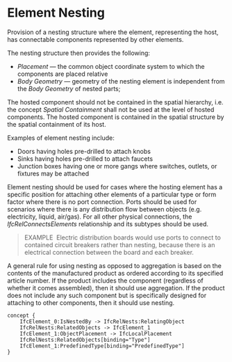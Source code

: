 Element Nesting
===============

Provision of a nesting structure where the element, representing the host, has connectable components represented by other elements.

The nesting structure then provides the following:

* _Placement_ &mdash; the common object coordinate system to which the components are placed relative
* _Body Geometry_ &mdash; geometry of the nesting element is independent from the _Body Geometry_ of nested parts;

The hosted component should not be contained in the spatial hierarchy, i.e. the concept _Spatial Containment_ shall not be used at the level of hosted components. The hosted component is contained in the spatial structure by the spatial containment of its host.

Examples of element nesting include:

* Doors having holes pre-drilled to attach knobs
* Sinks having holes pre-drilled to attach faucets
* Junction boxes having one or more gangs where switches, outlets, or fixtures may be attached

Element nesting should be used for cases where the hosting element has a specific position for attaching other elements of a particular type or form factor where there is no port connection. Ports should be used for scenarios where there is any distribution flow between objects (e.g. electricity, liquid, air/gas). For all other physical connections, the _IfcRelConnectsElements_ relationship and its subtypes should be used.

> EXAMPLE&nbsp; Electric distribution boards would use ports to connect to contained circuit breakers rather than nesting, because there is an electrical connection between the board and each breaker.

A general rule for using nesting as opposed to aggregation is based on the contents of the manufactured product as ordered according to its specified article number. If the product includes the component (regardless of whether it comes assembled), then it should use aggregation. If the product does not include any such component but is specifically designed for attaching to other components, then it should use nesting.

```
concept {
    IfcElement_0:IsNestedBy -> IfcRelNests:RelatingObject
    IfcRelNests:RelatedObjects -> IfcElement_1
    IfcElement_1:ObjectPlacement -> IfcLocalPlacement
    IfcRelNests:RelatedObjects[binding="Type"]
    IfcElement_1:PredefinedType[binding="PredefinedType"]
}
```
